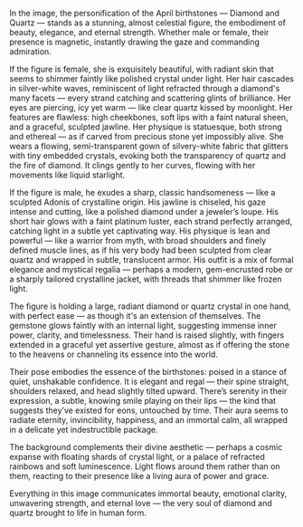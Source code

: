 In the image, the personification of the April birthstones — Diamond and Quartz — stands as a stunning, almost celestial figure, the embodiment of beauty, elegance, and eternal strength. Whether male or female, their presence is magnetic, instantly drawing the gaze and commanding admiration.

If the figure is female, she is exquisitely beautiful, with radiant skin that seems to shimmer faintly like polished crystal under light. Her hair cascades in silver-white waves, reminiscent of light refracted through a diamond's many facets — every strand catching and scattering glints of brilliance. Her eyes are piercing, icy yet warm — like clear quartz kissed by moonlight. Her features are flawless: high cheekbones, soft lips with a faint natural sheen, and a graceful, sculpted jawline. Her physique is statuesque, both strong and ethereal — as if carved from precious stone yet impossibly alive. She wears a flowing, semi-transparent gown of silvery-white fabric that glitters with tiny embedded crystals, evoking both the transparency of quartz and the fire of diamond. It clings gently to her curves, flowing with her movements like liquid starlight.

If the figure is male, he exudes a sharp, classic handsomeness — like a sculpted Adonis of crystalline origin. His jawline is chiseled, his gaze intense and cutting, like a polished diamond under a jeweler’s loupe. His short hair glows with a faint platinum luster, each strand perfectly arranged, catching light in a subtle yet captivating way. His physique is lean and powerful — like a warrior from myth, with broad shoulders and finely defined muscle lines, as if his very body had been sculpted from clear quartz and wrapped in subtle, translucent armor. His outfit is a mix of formal elegance and mystical regalia — perhaps a modern, gem-encrusted robe or a sharply tailored crystalline jacket, with threads that shimmer like frozen light.

The figure is holding a large, radiant diamond or quartz crystal in one hand, with perfect ease — as though it's an extension of themselves. The gemstone glows faintly with an internal light, suggesting immense inner power, clarity, and timelessness. Their hand is raised slightly, with fingers extended in a graceful yet assertive gesture, almost as if offering the stone to the heavens or channeling its essence into the world.

Their pose embodies the essence of the birthstones: poised in a stance of quiet, unshakable confidence. It is elegant and regal — their spine straight, shoulders relaxed, and head slightly tilted upward. There’s serenity in their expression, a subtle, knowing smile playing on their lips — the kind that suggests they’ve existed for eons, untouched by time. Their aura seems to radiate eternity, invincibility, happiness, and an immortal calm, all wrapped in a delicate yet indestructible package.

The background complements their divine aesthetic — perhaps a cosmic expanse with floating shards of crystal light, or a palace of refracted rainbows and soft luminescence. Light flows around them rather than on them, reacting to their presence like a living aura of power and grace.

Everything in this image communicates immortal beauty, emotional clarity, unwavering strength, and eternal love — the very soul of diamond and quartz brought to life in human form.